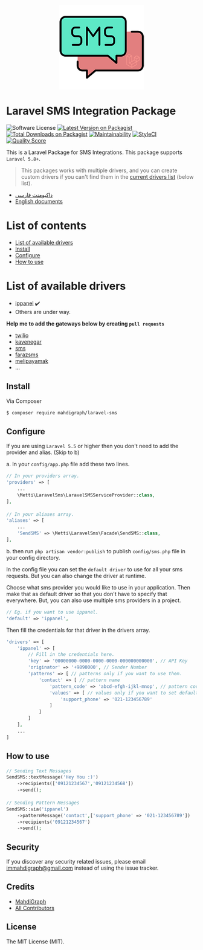 <p style="display: flex;align-items: center;justify-content: center;"><img alt="Laravel SMS" src="resources/images/sms.png?raw=true"></p>



# Laravel SMS Integration Package

![Software License][ico-license]
[![Latest Version on Packagist][ico-version]][link-packagist]
[![Total Downloads on Packagist][ico-download]][link-packagist]
[![Maintainability](https://api.codeclimate.com/v1/badges/03c352daab19de73191a/maintainability)](https://codeclimate.com/github/MahdiGraph/laravel-sms/maintainability)
[![StyleCI](https://github.styleci.io/repos/7548986/shield?style=flat&branch=6.x)](https://github.styleci.io/repos/7548986)
[![Quality Score][ico-code-quality]][link-code-quality]

This is a Laravel Package for SMS Integrations. This package supports `Laravel 5.8+`.

> This packages works with multiple drivers, and you can create custom drivers if you can't find them in the [current drivers list](#list-of-available-drivers) (below list).

- [داکیومنت فارسی][link-fa]
- [English documents][link-en]

# List of contents
- [List of available drivers](#list-of-available-drivers)
- [Install](#install)
- [Configure](#configure)
- [How to use](#how-to-use)

# List of available drivers

- [ippanel](https://ippanel.com/) :heavy_check_mark:
- Others are under way.

**Help me to add the gateways below by creating `pull requests`**

- [twilio](https://twilio.com)
- [kavenegar](https://kavenegar.com)
- [sms](https://sms.ir)
- [farazsms](https://farazsms.com)
- [melipayamak](https://melipayamak.com)
- ...

## Install

Via Composer

``` bash
$ composer require mahdigraph/laravel-sms
```

## Configure

If you are using `Laravel 5.5` or higher then you don't need to add the provider and alias. (Skip to b)

a. In your `config/app.php` file add these two lines.

```php
// In your providers array.
'providers' => [
    ...
    \Metti\LaravelSms\LaravelSMSServiceProvider::class,
],

// In your aliases array.
'aliases' => [
    ...
    'SendSMS' => \Metti\LaravelSms\Facade\SendSMS::class,
],
```

b. then run `php artisan vendor:publish` to publish `config/sms.php` file in your config directory.

In the config file you can set the `default driver` to use for all your sms requests. But you can also change the driver at runtime.

Choose what sms provider you would like to use in your application. Then make that as default driver so that you don't have to specify that everywhere. But, you can also use multiple sms providers in a project.

```php
// Eg. if you want to use ippanel.
'default' => 'ippanel',
```

Then fill the credentials for that driver in the drivers array.

```php
'drivers' => [
    'ippanel' => [
        // Fill in the credentials here.
        'key' => '00000000-0000-0000-0000-000000000000', // API Key
        'originator' => '+9890000', // Sender Number
        'patterns' => [ // patterns only if you want to use them.
            'contact' => [ // pattern name
                'pattern_code' => 'abcd-efgh-ijkl-mnop', // pattern code from your sms provider
                'values' => [ // values only if you want to set default values for your patterns.
                    'support_phone' => '021-123456789'
                ]
            ]
        ] 
    ],
    ...
]
```

## How to use
```php
// Sending Text Messages
SendSMS::textMessage('Hey You :)')
    ->recipients(['09121234567','09121234568'])
    ->send();

// Sending Pattern Messages
SendSMS::via('ippanel')
    ->patternMessage('contact',['support_phone' => '021-123456789'])
    ->recipients('09121234567')
    ->send();
```

## Security

If you discover any security related issues, please email immahdigraph@gmail.com instead of using the issue tracker.

## Credits

- [MahdiGraph][link-author]
- [All Contributors][link-contributors]

## License

The MIT License (MIT).

[ico-code-quality]: https://img.shields.io/scrutinizer/quality/g/mahdigraph/laravel-sms.svg?label=Code%20Quality&style=flat-square

[link-fa]: README-FA.md
[link-en]: README.md
[link-code-quality]: https://scrutinizer-ci.com/g/mahdigraph/laravel-sms
[link-author]: https://github.com/MahdiGraph
[link-contributors]: https://github.com/MahdiGraph/laravel-sms/graphs/contributors
[ico-license]: https://img.shields.io/badge/license-MIT-brightgreen.svg?style=flat-square
[ico-version]: https://img.shields.io/packagist/v/mahdigraph/laravel-sms.svg?style=flat-square
[ico-download]: https://img.shields.io/packagist/dt/mahdigraph/laravel-sms.svg?color=%23F18&
[link-packagist]: https://packagist.org/packages/mahdigraph/laravel-sms
